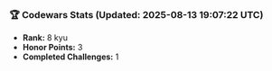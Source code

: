 ### 🏆 Codewars Stats (Updated: 2025-08-13 19:07:22 UTC)

- **Rank:** 8 kyu
- **Honor Points:** 3
- **Completed Challenges:** 1
